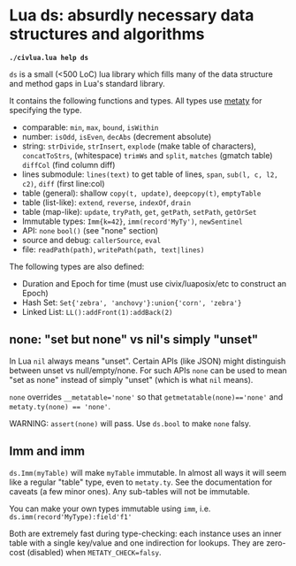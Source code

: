 # Lua ds: absurdly necessary data structures and algorithms

**`./civlua.lua help ds`**

`ds` is a small (<500 LoC) lua library which fills many of the data structure
and method gaps in Lua's standard library.

It contains the following functions and types. All types use
[metaty](../metaty/README.md) for specifying the type.

- comparable: `min`, `max`, `bound`, `isWithin`
- number: `isOdd`, `isEven`, `decAbs` (decrement absolute)
- string: `strDivide`, `strInsert`, `explode` (make table of characters),
  `concatToStrs`, (whitespace) `trimWs` and `split`, `matches` (gmatch table)
  `diffCol` (find column diff)
- lines submodule: `lines(text)` to get table of lines, `span`, `sub(l, c,
  l2, c2)`, `diff` (first line:col)
- table (general): shallow `copy(t, update)`, `deepcopy(t)`, `emptyTable`
- table (list-like): `extend`, `reverse`, `indexOf`, `drain`
- table (map-like): `update`, `tryPath`, `get`, `getPath`, `setPath`, `getOrSet`
- Immutable types: `Imm{k=42}`, `imm(record'MyTy')`, `newSentinel`
- API: `none` `bool()` (see "none" section)
- source and debug: `callerSource`, `eval`
- file: `readPath(path)`, `writePath(path, text|lines)`

The following types are also defined:
- Duration and Epoch for time (must use civix/luaposix/etc to construct an
  Epoch)
- Hash Set: `Set{'zebra', 'anchovy'}:union{'corn', 'zebra'}`
- Linked List: `LL():addFront(1):addBack(2)`

## none: "set but none" vs nil's simply "unset"
In Lua `nil` always means "unset". Certain APIs (like JSON) might distinguish
between unset vs null/empty/none. For such APIs `none` can be used to mean "set
as none" instead of simply "unset" (which is what `nil` means).

`none` overrides `__metatable='none'` so that `getmetatable(none)=='none'` and
`metaty.ty(none) == 'none'`.

WARNING: `assert(none)` will pass.  Use `ds.bool` to make `none` falsy.

## Imm and imm
`ds.Imm(myTable)` will make `myTable` immutable. In almost all ways it will
seem like a regular "table" type, even to `metaty.ty`. See the documentation for
caveats (a few minor ones). Any sub-tables will not be immutable.

You can make your own types immutable using `imm`, i.e.
`ds.imm(record'MyType):field'f1'`

Both are extremely fast during type-checking: each instance uses an inner table
with a single key/value and one indirection for lookups. They are zero-cost
(disabled) when `METATY_CHECK=falsy`.
